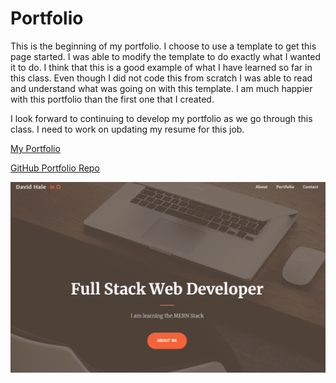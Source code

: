 # Portfolio
This is the beginning of my portfolio. I choose to use a template to get this page started. I was able to modify the template to do exactly what I wanted it to do. I think that this is a good example of what I have learned so far in this class. Even though I did not code this from scratch I was able to read and understand what was going on with this template. I am much happier with this portfolio than the first one that I created. 

I look forward to continuing to develop my portfolio as we go through this class. I need to work on updating my resume for this job. 

[My Portfolio](https://cloudflying87.github.io/Portfolio/)


[GitHub Portfolio Repo](https://github.com/cloudflying87/Portfolio)

![Screenshot of my Portfolio](https://github.com/cloudflying87/Portfolio/blob/master/assets/img/screenshotPortfolio.png)